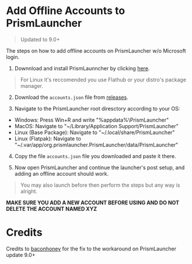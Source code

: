 # Add Offline Accounts to PrismLauncher 

> Updated to 9.0+

The steps on how to add offline accounts on PrismLauncher w/o Microsoft login.

1) Downnload and install PrismLaunncher by clicking [here](https://prismlauncher.org/download/).
> For Linux it's reccomended you use Flathub or your distro's package manager.

2) Download the `accounts.json` file from [releases](https://github.com/Rustring/PrismLauncher-Cracking-Guide/releases).
  
3) Navigate to the PrismLauncher root diresctory according to your OS:
* Windows: Press Win+R and write "%appdata%\PrismLauncher"
* MacOS: Navigate to "~/Library/Application Support/PrismLauncher"
* Linux (Base Package): Navigate to "~/.local/share/PrismLauncher"
* Linux (Flatpak): Navigate to "~/.var/app/org.prismlauncher.PrismLauncher/data/PrismLauncher"

4) Copy the file `accounts.json` file you downloaded and paste it there.

5) Now open PrismLauncher and continue the launcher's post setup, and adding an offline account should work.
> You may also launch before then perform the steps but any way is alright.

__MAKE SURE YOU ADD A NEW ACCOUNT BEFORE USING AND DO NOT DELETE THE ACCOUNT NAMED XYZ__

# Credits

Credits to [baconhoney](https://github.com/baconhoney) for the fix to the workaround on PrismLauncher update 9.0+
